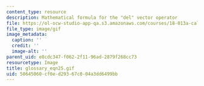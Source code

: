 ```yaml
---
content_type: resource
description: Mathematical formula for the "del" vector operator
file: https://ol-ocw-studio-app-qa.s3.amazonaws.com/courses/18-013a-calculus-with-applications-spring-2005/50645060cf0ed29367c004a3dd6499bb_glossary_eqn25.gif
file_type: image/gif
image_metadata:
  caption: ''
  credit: ''
  image-alt: ''
parent_uid: e8cdc347-f062-2f11-96ad-2879f268cc73
resourcetype: Image
title: glossary_eqn25.gif
uid: 50645060-cf0e-d293-67c0-04a3dd6499bb
---
```

